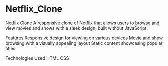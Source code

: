 # Netflix_Clone

Netflix Clone
A responsive clone of Netflix that allows users to browse and view movies and shows with a sleek design, built without JavaScript.

Features
Responsive design for viewing on various devices
Movie and show browsing with a visually appealing layout
Static content showcasing popular titles


Technologies Used
HTML
CSS
